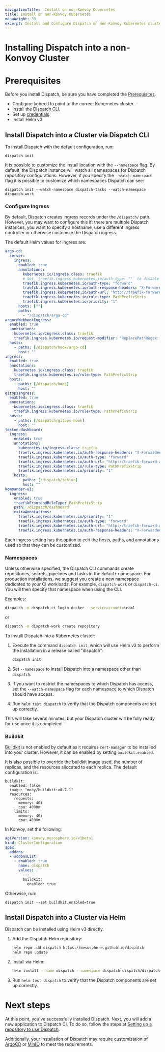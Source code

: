 ```yaml
---
navigationTitle:  Install on non-Konvoy Kubernetes
title: Install on non-Konvoy Kubernetes
menuWeight: 30
excerpt: Install and Configure Dispatch on non-Konvoy Kubernetes clusters.
---
```

# Installing Dispatch into a non-Konvoy Cluster

# Prerequisites

Before you install Dispatch, be sure you have completed the [Prerequisites](../prerequisites/).

* Configure kubectl to point to the correct Kubernetes cluster.
* Install the [Dispatch CLI](../cli/).
* Set up [credentials](../../tutorials/ci_tutorials/credentials/).
* Install Helm v3.

## Install Dispatch into a Cluster via Dispatch CLI

To install Dispatch with the default configuration, run:

```
dispatch init
```

It is possible to customize the install location with the `--namespace` flag. By default, the Dispatch instance will watch all namespaces for Dispatch repository configurations. However, if you specify the `--watch-namespace` flag it is possible to customize which namespaces Dispatch can see:

```
dispatch init --watch-namespace dispatch-tasks --watch-namespace dispatch-work
```

### Configure Ingress

By default, Dispatch creates ingress records under the `/dispatch/` path. However, you may want to configure this if: there are multiple Dispatch instances, you want to specify a hostname, use a different ingress controller or otherwise customize the Dispatch ingress.

The default Helm values for ingress are:

```yaml
argo-cd:
  server:
    ingress:
      enabled: true
      annotations:
        kubernetes.io/ingress.class: traefik
        # Set `traefik.ingress.kubernetes.io/auth-type: ""` to disable traefik-forward-auth.
        traefik.ingress.kubernetes.io/auth-type: "forward"
        traefik.ingress.kubernetes.io/auth-response-headers: "X-Forwarded-User"
        traefik.ingress.kubernetes.io/auth-url: "http://traefik-forward-auth-kubeaddons.kubeaddons.svc.cluster.local:4181/"
        traefik.ingress.kubernetes.io/rule-type: PathPrefixStrip
        traefik.ingress.kubernetes.io/priority: "1"
      hosts: [""]
      paths:
        - "/dispatch/argo-cd"
argocdWebhookIngress:
  enabled: true
  annotations:
    kubernetes.io/ingress.class: traefik
    traefik.ingress.kubernetes.io/request-modifier: "ReplacePathRegex: ^(.*) /api/webhook"
  hosts:
    - paths: [/dispatch/hook/argo-cd]
      host: ""
ingress:
  enabled: true
  annotations:
    kubernetes.io/ingress.class: traefik
    traefik.ingress.kubernetes.io/rule-type: PathPrefixStrip
  hosts:
    - paths: [/dispatch/hook]
      host: ""
gitopsIngress:
  enabled: true
  annotations:
    kubernetes.io/ingress.class: traefik
    traefik.ingress.kubernetes.io/rule-type: PathPrefixStrip
  hosts:
    - paths: [/dispatch/gitops-hook]
      host: ""
tekton-dashboard:
  ingress:
    enabled: true
    annotations:
      kubernetes.io/ingress.class: traefik
      traefik.ingress.kubernetes.io/auth-response-headers: "X-Forwarded-User"
      traefik.ingress.kubernetes.io/auth-type: "forward"
      traefik.ingress.kubernetes.io/auth-url: "http://traefik-forward-auth-kubeaddons.kubeaddons.svc.cluster.local:4181/"
      traefik.ingress.kubernetes.io/rule-type: PathPrefixStrip
      traefik.ingress.kubernetes.io/priority: "1"
    hosts:
      - paths: [/dispatch/tekton]
        host: ""
kommander-ui:
  ingress:
    enabled: true
    traefikFrontendRuleType: PathPrefixStrip
    path: /dispatch/dashboard
    extraAnnotations:
      traefik.ingress.kubernetes.io/priority: "1"
      traefik.ingress.kubernetes.io/auth-type: "forward"
      traefik.ingress.kubernetes.io/auth-url: "http://traefik-forward-auth-kubeaddons.kubeaddons.svc.cluster.local:4181/"
      traefik.ingress.kubernetes.io/auth-response-headers: "X-Forwarded-User"
```

Each ingress setting has the option to edit the hosts, paths, and annotations used so that they can be customized.

### Namespaces

Unless otherwise specified, the Dispatch CLI commands create repositories, secrets, pipelines and tasks in the `default` namespace. For production installations, we suggest you create a new namespace dedicated to your CI workloads. For example, `dispatch-work` or `dispatch-ci`. You will then specify that namespace when using the CLI.

Examples:

```bash
dispatch -n dispatch-ci login docker --serviceaccount=team1
```

or

```bash
dispatch -n dispatch-work create repository
```

To install Dispatch into a Kubernetes cluster:

1.  Execute the command `dispatch init`, which will use Helm v3 to perform the installation in a release called "dispatch":

    ```bash
    dispatch init
    ```

1. Set `--namespace` to install Dispatch into a namespace other than `dispatch`.
1. If you want to restrict the namespaces to which Dispatch has access, set the `--watch-namespace` flag for each namespace to which Dispatch should have access.
1. Run `helm test dispatch` to verify that the Dispatch components are set up correctly.

This will take several minutes, but your Dispatch cluster will be fully ready for use once it is completed.

### Buildkit

[Buildkit](https://github.com/moby/buildkit) is not enabled by default as it requires `cert-manager` to be installed into your cluster. However, it can be enabled by setting `buildkit.enabled`.

It is also possible to override the buildkit image used, the number of replicas, and the resources allocated to each replica. The default configuration is:

```
buildkit:
  enabled: false
  image: "moby/buildkit:v0.7.1"
  resources:
    requests:
      memory: 4Gi
      cpu: 4000m
    limits:
      memory: 4Gi
      cpu: 4000m
```

In Konvoy, set the following:

```yaml
apiVersion: konvoy.mesosphere.io/v1beta1
kind: ClusterConfiguration
spec:
  addons:
  - addonsList:
    - enabled: true
      name: dispatch
      values: |
        ---
        buildkit:
          enabled: true
```

Otherwise, run:

```
dispatch init --set buildkit.enabled=true
```

## Install Dispatch into a Cluster via Helm

Dispatch can be installed using Helm v3 directly.

1. Add the Dispatch Helm repository:

    ```bash
    helm repo add dispatch https://mesosphere.github.io/dispatch
    helm repo update
    ```

2. Install via Helm:

    ```bash
    helm install --name dispatch --namespace dispatch dispatch/dispatch
    ```

3. Run `helm test dispatch` to verify that the Dispatch components are set up correctly.

# Next steps

At this point, you've successfully installed Dispatch. Next, you will add a new application to Dispatch CI. To do so, follow the steps
at [Setting up a repository to use Dispatch](../../tutorials/ci_tutorials/repo-setup/).

Additionally, your installation of Dispatch may require customization of [ArgoCD](../configure-argocd/) or [MinIO](../configure-minio/) to meet the requirements.
